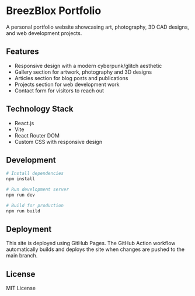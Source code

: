 # BreezBlox Portfolio

A personal portfolio website showcasing art, photography, 3D CAD designs, and web development projects.

## Features

- Responsive design with a modern cyberpunk/glitch aesthetic
- Gallery section for artwork, photography and 3D designs
- Articles section for blog posts and publications
- Projects section for web development work
- Contact form for visitors to reach out

## Technology Stack

- React.js
- Vite
- React Router DOM
- Custom CSS with responsive design

## Development

```bash
# Install dependencies
npm install

# Run development server
npm run dev

# Build for production
npm run build
```

## Deployment

This site is deployed using GitHub Pages. The GitHub Action workflow automatically builds and deploys the site when changes are pushed to the main branch.

## License

MIT License 